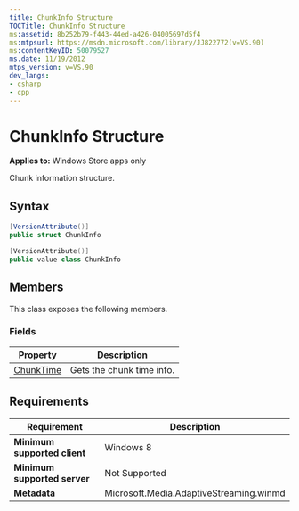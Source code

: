 ```yaml
---
title: ChunkInfo Structure
TOCTitle: ChunkInfo Structure
ms:assetid: 8b252b79-f443-44ed-a426-04005697d5f4
ms:mtpsurl: https://msdn.microsoft.com/library/JJ822772(v=VS.90)
ms:contentKeyID: 50079527
ms.date: 11/19/2012
mtps_version: v=VS.90
dev_langs:
- csharp
- cpp
---
```


# ChunkInfo Structure

**Applies to:** Windows Store apps only

Chunk information structure.

## Syntax

```csharp
[VersionAttribute()]
public struct ChunkInfo
```

```cpp
[VersionAttribute()]
public value class ChunkInfo
```

## Members

This class exposes the following members.

### Fields

|Property|Description|
|--- |--- |
|[ChunkTime](chunktime-field.md)|Gets the chunk time info.|

## Requirements

|Requirement|Description|
|--- |--- |
|**Minimum supported client**|Windows 8|
|**Minimum supported server**|Not Supported|
|**Metadata**|Microsoft.Media.AdaptiveStreaming.winmd|
